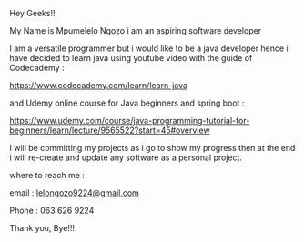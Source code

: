 Hey Geeks!!

My Name is Mpumelelo Ngozo i am an aspiring software developer 

I am a versatile programmer but i would like to be a java developer hence i have decided to learn java using youtube video with the guide of Codecademy : 

https://www.codecademy.com/learn/learn-java 

and Udemy online course for Java beginners and spring boot :

https://www.udemy.com/course/java-programming-tutorial-for-beginners/learn/lecture/9565522?start=45#overview

I will be committing my projects as i go to show my progress then at the end i will re-create and update any software as a personal project.

where to reach me :

email : lelongozo9224@gmail.com

Phone : 063 626 9224


Thank you, Bye!!!


